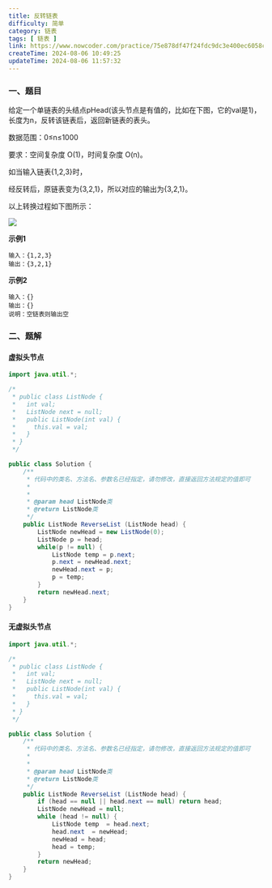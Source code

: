 ```yaml
---
title: 反转链表
difficulty: 简单
category: 链表
tags: [ 链表 ]
link: https://www.nowcoder.com/practice/75e878df47f24fdc9dc3e400ec6058ca
createTime: 2024-08-06 10:49:25
updateTime: 2024-08-06 11:57:32
---
```


### 一、题目

给定一个单链表的头结点pHead(该头节点是有值的，比如在下图，它的val是1)，长度为n，反转该链表后，返回新链表的表头。

数据范围：0≤n≤1000

要求：空间复杂度 O(1)，时间复杂度 O(n)。

如当输入链表{1,2,3}时，

经反转后，原链表变为{3,2,1}，所以对应的输出为{3,2,1}。

以上转换过程如下图所示：

![](https://uploadfiles.nowcoder.com/images/20211014/423483716_1634206291971/4A47A0DB6E60853DEDFCFDF08A5CA249)


**示例1**

```
输入：{1,2,3}
输出：{3,2,1}
```

**示例2**

```
输入：{}
输出：{}
说明：空链表则输出空
```

### 二、题解

#### 虚拟头节点

```java
import java.util.*;

/*
 * public class ListNode {
 *   int val;
 *   ListNode next = null;
 *   public ListNode(int val) {
 *     this.val = val;
 *   }
 * }
 */

public class Solution {
    /**
     * 代码中的类名、方法名、参数名已经指定，请勿修改，直接返回方法规定的值即可
     *
     * 
     * @param head ListNode类 
     * @return ListNode类
     */
    public ListNode ReverseList (ListNode head) {
        ListNode newHead = new ListNode(0);
        ListNode p = head;
        while(p != null) {
            ListNode temp = p.next;
            p.next = newHead.next;
            newHead.next = p;
            p = temp;
        }
        return newHead.next;
    }
}
```

#### 无虚拟头节点

```java
import java.util.*;

/*
 * public class ListNode {
 *   int val;
 *   ListNode next = null;
 *   public ListNode(int val) {
 *     this.val = val;
 *   }
 * }
 */

public class Solution {
    /**
     * 代码中的类名、方法名、参数名已经指定，请勿修改，直接返回方法规定的值即可
     *
     *
     * @param head ListNode类
     * @return ListNode类
     */
    public ListNode ReverseList (ListNode head) {
        if (head == null || head.next == null) return head;
        ListNode newHead = null;
        while (head != null) {
            ListNode temp  = head.next;
            head.next  = newHead;
            newHead = head;
            head = temp;
        }
        return newHead;
    }
}
```